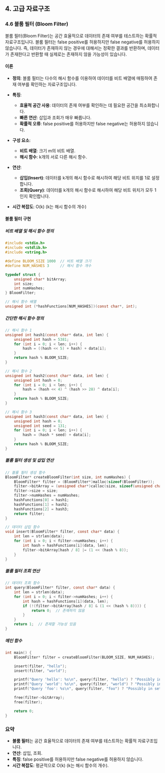 ## 4. 고급 자료구조

### 4.6 블룸 필터 (Bloom Filter)

블룸 필터(Bloom Filter)는 공간 효율적으로 데이터의 존재 여부를 테스트하는 확률적 자료구조입니다. 블룸 필터는 false positive를 허용하지만 false negative를 허용하지 않습니다. 즉, 데이터가 존재하지 않는 경우에 대해서는 정확한 결과를 반환하며, 데이터가 존재한다고 반환할 때 실제로는 존재하지 않을 가능성이 있습니다.

#### 이론

- **정의**: 블룸 필터는 다수의 해시 함수를 이용하여 데이터를 비트 배열에 매핑하여 존재 여부를 확인하는 자료구조입니다.
- **특징**:
  - **효율적 공간 사용**: 데이터의 존재 여부를 확인하는 데 필요한 공간을 최소화합니다.
  - **빠른 연산**: 삽입과 조회가 매우 빠릅니다.
  - **확률적 오류**: false positive를 허용하지만 false negative는 허용하지 않습니다.
- **구성 요소**:
  - **비트 배열**: 크기 m의 비트 배열.
  - **해시 함수**: k개의 서로 다른 해시 함수.

- **연산**:
  - **삽입(Insert)**: 데이터를 k개의 해시 함수로 해시하여 해당 비트 위치를 1로 설정합니다.
  - **조회(Query)**: 데이터를 k개의 해시 함수로 해시하여 해당 비트 위치가 모두 1인지 확인합니다.
- **시간 복잡도**: O(k) (k는 해시 함수의 개수)

#### 블룸 필터 구현

##### 비트 배열 및 해시 함수 정의

```c
#include <stdio.h>
#include <stdlib.h>
#include <string.h>

#define BLOOM_SIZE 1000  // 비트 배열 크기
#define NUM_HASHES 3     // 해시 함수 개수

typedef struct {
    unsigned char* bitArray;
    int size;
    int numHashes;
} BloomFilter;

// 해시 함수 배열
unsigned int (*hashFunctions[NUM_HASHES])(const char*, int);
```

##### 간단한 해시 함수 정의

```c
// 해시 함수 1
unsigned int hash1(const char* data, int len) {
    unsigned int hash = 5381;
    for (int i = 0; i < len; i++) {
        hash = ((hash << 5) + hash) + data[i];
    }
    return hash % BLOOM_SIZE;
}

// 해시 함수 2
unsigned int hash2(const char* data, int len) {
    unsigned int hash = 0;
    for (int i = 0; i < len; i++) {
        hash = (hash << 4) ^ (hash >> 28) ^ data[i];
    }
    return hash % BLOOM_SIZE;
}

// 해시 함수 3
unsigned int hash3(const char* data, int len) {
    unsigned int hash = 0;
    unsigned int seed = 131;
    for (int i = 0; i < len; i++) {
        hash = (hash * seed) + data[i];
    }
    return hash % BLOOM_SIZE;
}
```

##### 블룸 필터 생성 및 삽입 연산

```c
// 블룸 필터 생성 함수
BloomFilter* createBloomFilter(int size, int numHashes) {
    BloomFilter* filter = (BloomFilter*)malloc(sizeof(BloomFilter));
    filter->bitArray = (unsigned char*)calloc(size, sizeof(unsigned char));
    filter->size = size;
    filter->numHashes = numHashes;
    hashFunctions[0] = hash1;
    hashFunctions[1] = hash2;
    hashFunctions[2] = hash3;
    return filter;
}

// 데이터 삽입 함수
void insert(BloomFilter* filter, const char* data) {
    int len = strlen(data);
    for (int i = 0; i < filter->numHashes; i++) {
        int hash = hashFunctions[i](data, len);
        filter->bitArray[hash / 8] |= (1 << (hash % 8));
    }
}
```

##### 블룸 필터 조회 연산

```c
// 데이터 조회 함수
int query(BloomFilter* filter, const char* data) {
    int len = strlen(data);
    for (int i = 0; i < filter->numHashes; i++) {
        int hash = hashFunctions[i](data, len);
        if (!(filter->bitArray[hash / 8] & (1 << (hash % 8)))) {
            return 0;  // 존재하지 않음
        }
    }
    return 1;  // 존재할 가능성 있음
}
```

##### 메인 함수

```c
int main() {
    BloomFilter* filter = createBloomFilter(BLOOM_SIZE, NUM_HASHES);

    insert(filter, "hello");
    insert(filter, "world");

    printf("Query 'hello': %s\n", query(filter, "hello") ? "Possibly in set" : "Not in set");
    printf("Query 'world': %s\n", query(filter, "world") ? "Possibly in set" : "Not in set");
    printf("Query 'foo': %s\n", query(filter, "foo") ? "Possibly in set" : "Not in set");

    free(filter->bitArray);
    free(filter);

    return 0;
}
```

### 요약

- **블룸 필터**는 공간 효율적으로 데이터의 존재 여부를 테스트하는 확률적 자료구조입니다.
- **연산**: 삽입, 조회.
- **특징**: false positive를 허용하지만 false negative를 허용하지 않습니다.
- **시간 복잡도**: 평균적으로 O(k) (k는 해시 함수의 개수).

